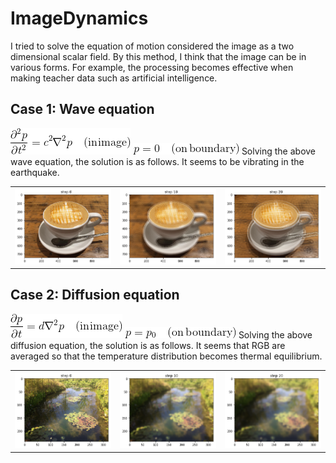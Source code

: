 # ImageDynamics
I tried to solve the equation of motion considered the image as a two dimensional scalar field.
By this method, I think that the image can be in various forms.
For example, the processing becomes effective when making teacher data such as artificial intelligence.

## Case 1: Wave equation
<img src="./img/waveeq1.gif"/>
<img src="./img/waveeq2.gif"/>
Solving the above wave equation, the solution is as follows.
It seems to be vibrating in the earthquake.
<table border="0" cellspacing="0" cellpadding="5" bordercolor="#333333">
<tr>
<td><img src="./img/waveeq_caffe0.png"/>
<td><img src="./img/waveeq_caffe10.png"/>
<td><img src="./img/waveeq_caffe20.png"/>
</tr>
</table>

## Case 2: Diffusion equation
<img src="./img/diffeq1.gif"/>
<img src="./img/diffeq2.gif"/>
Solving the above diffusion equation, the solution is as follows.
It seems that RGB are averaged so that the temperature distribution becomes thermal equilibrium.
<table border="0" cellspacing="0" cellpadding="5" bordercolor="#333333">
<tr>
<td><img src="./img/diffeq_garden0.png"/>
<td><img src="./img/diffeq_garden10.png"/>
<td><img src="./img/diffeq_garden20.png"/>
</tr>
</table>
